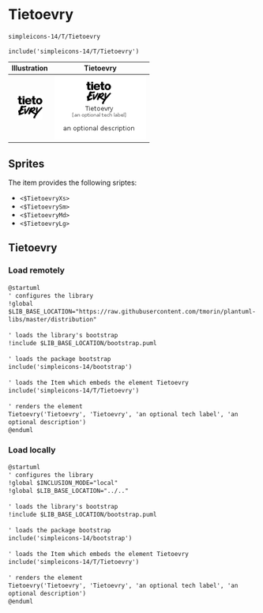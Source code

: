 # Tietoevry


```text
simpleicons-14/T/Tietoevry
```

```text
include('simpleicons-14/T/Tietoevry')
```



| Illustration | Tietoevry |
| :---: | :---: |
| ![illustration for Illustration](../../simpleicons-14/T/Tietoevry.png) | ![illustration for Tietoevry](../../simpleicons-14/T/Tietoevry.Local.png) |



## Sprites
The item provides the following sriptes:

- `<$TietoevryXs>`
- `<$TietoevrySm>`
- `<$TietoevryMd>`
- `<$TietoevryLg>`





## Tietoevry

### Load remotely
```plantuml
@startuml
' configures the library
!global $LIB_BASE_LOCATION="https://raw.githubusercontent.com/tmorin/plantuml-libs/master/distribution"

' loads the library's bootstrap
!include $LIB_BASE_LOCATION/bootstrap.puml

' loads the package bootstrap
include('simpleicons-14/bootstrap')

' loads the Item which embeds the element Tietoevry
include('simpleicons-14/T/Tietoevry')

' renders the element
Tietoevry('Tietoevry', 'Tietoevry', 'an optional tech label', 'an optional description')
@enduml
```

### Load locally
```plantuml
@startuml
' configures the library
!global $INCLUSION_MODE="local"
!global $LIB_BASE_LOCATION="../.."

' loads the library's bootstrap
!include $LIB_BASE_LOCATION/bootstrap.puml

' loads the package bootstrap
include('simpleicons-14/bootstrap')

' loads the Item which embeds the element Tietoevry
include('simpleicons-14/T/Tietoevry')

' renders the element
Tietoevry('Tietoevry', 'Tietoevry', 'an optional tech label', 'an optional description')
@enduml
```

